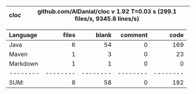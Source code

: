 

cloc|github.com/AlDanial/cloc v 1.92  T=0.03 s (299.1 files/s, 9345.8 lines/s)
--- | ---

Language|files|blank|comment|code
:-------|-------:|-------:|-------:|-------:
Java|6|54|0|169
Maven|1|3|0|23
Markdown|1|1|0|0
--------|--------|--------|--------|--------
SUM:|8|58|0|192
